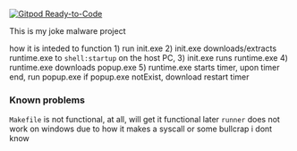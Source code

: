 [![Gitpod Ready-to-Code](https://img.shields.io/badge/Gitpod-Ready--to--Code-blue?logo=gitpod)](https://gitpod.io/#https://github.com/Merith-TK/jokeware) 

This is my joke malware project

how it is inteded to function
    1) run init.exe
    2) init.exe downloads/extracts runtime.exe to `shell:startup` on 
    the host PC,
    3) init.exe runs runtime.exe
    4) runtime.exe downloads popup.exe
    5) runtime.exe starts timer, upon timer end, run popup.exe
        if popup.exe notExist, download
        restart timer

### Known problems
`Makefile` is not functional, at all, will get it functional later
`runner` does not work on windows due to how it makes a syscall or some bullcrap i dont know
